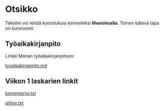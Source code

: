 # Otsikko

Tekstiin voi tehdä korostuksia esimerkiksi **lihavoimalla.** 
Toinen kätevä tapa on *kursivointi.*

## Työaikakirjanpito

Linkki Monan työaikakirjanpitoon:

[tyoaikakirjanpito.md](https://github.com/mlkulmala/ot-harjoitustyo/blob/master/laskarit/viikko2/tyoaikakirjanpito.md)


## Viikon 1 laskarien linkit

[komentorivi.txt](https://github.com/mlkulmala/ot-harjoitustyo/blob/master/laskarit/viikko1/komentorivi.txt)

[gitlog.txt](https://github.com/mlkulmala/ot-harjoitustyo/blob/master/laskarit/viikko1/gitlog.txt)
